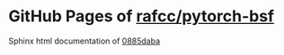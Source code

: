 GitHub Pages of [rafcc/pytorch-bsf](https://github.com/rafcc/pytorch-bsf.git)
===
Sphinx html documentation of [0885daba](https://github.com/rafcc/pytorch-bsf/tree/0885daba4dec2396a203f9f97de32b4aeb9cb374)
